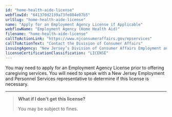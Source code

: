 ```yaml
---
id: "home-health-aide-license"
webflowId: "641370d2139a73fe804e07b5"
urlSlug: "home-health-aide-license"
name: "Apply for an Employment Agency License if Applicable"
webflowName: "Employment Agency (Home Health Aid)"
filename: "home-health-aide-license"
callToActionLink: "https://www.njconsumeraffairs.gov/epservices"
callToActionText: "Contact the Division of Consumer Affairs"
issuingAgency: "New Jersey’s Division of Consumer Affairs Employment and Personnel Services"
licenseCertificationClassification: "LICENSE"
---
```


You may need to apply for an Employment Agency License prior to offering caregiving services. You will need to speak with a New Jersey Employment and Personnel Services representative to determine if this license is necessary.

---

> **What if I don't get this license?**
>
> You may be subject to fines.
